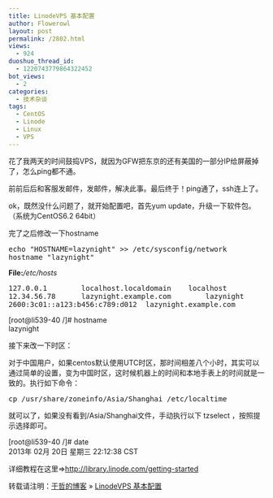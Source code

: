 ```yaml
---
title: LinodeVPS 基本配置
author: Flowerowl
layout: post
permalink: /2802.html
views:
  - 924
duoshuo_thread_id:
  - 1220743779864322452
bot_views:
  - 2
categories:
  - 技术杂谈
tags:
  - CentOS
  - Linode
  - Linux
  - VPS
---
```

花了我两天的时间鼓捣VPS，就因为GFW把东京的还有美国的一部分IP给屏蔽掉了，怎么ping都不通。

前前后后和客服发邮件，发邮件，解决此事。最后终于！ping通了，ssh连上了。

ok，既然没什么问题了，就开始配置吧，首先yum update，升级一下软件包。（系统为CentOS6.2 64bit）

完了之后修改一下hostname

<pre>echo "HOSTNAME=lazynight" >> /etc/sysconfig/network
hostname "lazynight"</pre>

**File:***/etc/hosts*

<div>
  <pre class="crayon-selected">127.0.0.1        localhost.localdomain    localhost
12.34.56.78      lazynight.example.com        lazynight
2600:3c01::a123:b456:c789:d012  lazynight.example.com        lazynight</pre>
</div>

[root@li539-40 /]# hostname  
lazynight

接下来改一下时区：

对于中国用户，如果centos默认使用UTC时区，那时间相差八个小时，其实可以通过简单的设置，变为中国时区，这时候机器上的时间和本地手表上的时间就是一致的。执行如下命令：

<pre>cp /usr/share/zoneinfo/Asia/Shanghai /etc/localtime</pre>

就可以了，如果没有看到/Asia/Shanghai文件，手动执行以下 tzselect ，按照提示选择即可。

[root@li539-40 /]# date  
2013年 02月 20日 星期三 22:12:38 CST

详细教程在这里=><span style="color: #ff0000;"><a href="http://library.linode.com/getting-started" target="_blank"><span style="color: #ff0000;">http://library.linode.com/getting-started</span></a></span>

转载请注明：[于哲的博客][1] &raquo; [LinodeVPS 基本配置][2]

 [1]: http://localhost/wordpress
 [2]: http://localhost/wordpress/2802.html